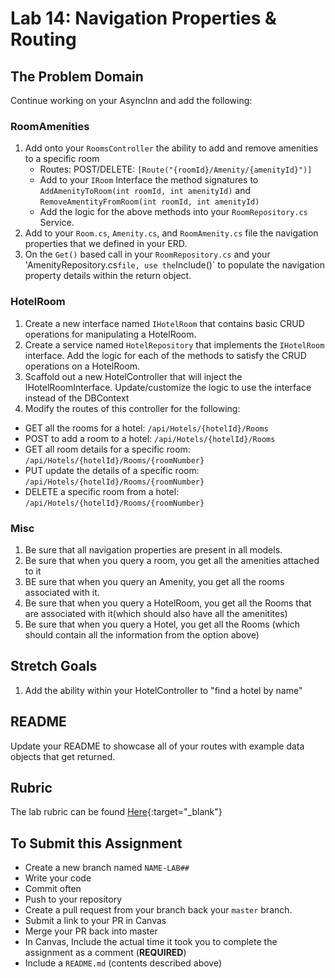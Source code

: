 # Lab 14: Navigation Properties & Routing

## The Problem Domain

Continue working on your AsyncInn and add the following:

### RoomAmenities

1. Add onto your `RoomsController` the ability to add and remove amenities to a specific room
	- Routes: POST/DELETE: `[Route("{roomId}/Amenity/{amenityId}")]`
	- Add to your `IRoom` Interface the method signatures to `AddAmenityToRoom(int roomId, int amenityId)` and `RemoveAmentityFromRoom(int roomId, int amenityId)`
	- Add the logic for the above methods into your `RoomRepository.cs` Service. 
2. Add to your `Room.cs`, `Amenity.cs`, and `RoomAmenity.cs` file the navigation properties that we defined in your ERD.
3. On the `Get()` based call in your `RoomRepository.cs` and your 'AmenityRepository.cs` file, use the `Include()` to populate the navigation property details within the return object. 


### HotelRoom

1. Create a new interface named `IHotelRoom` that contains basic CRUD operations for manipulating a HotelRoom. 
2. Create a service named `HotelRepository` that implements the `IHotelRoom` interface. Add the logic for each of the methods to satisfy the CRUD operations on a HotelRoom.
3. Scaffold out a new HotelController that will inject the IHotelRoomInterface. Update/customize the logic to use the interface instead of the DBContext
4. Modify the routes of this controller for the following:
- GET all the rooms for a hotel: `/api/Hotels/{hotelId}/Rooms`
- POST to add a room to a hotel: `/api/Hotels/{hotelId}/Rooms`
- GET all room details for a specific room: `/api/Hotels/{hotelId}/Rooms/{roomNumber}`
- PUT update the details of a specific room: `/api/Hotels/{hotelId}/Rooms/{roomNumber}`
- DELETE a specific room from a hotel: `/api/Hotels/{hotelId}/Rooms/{roomNumber}`


### Misc

1. Be sure that all navigation properties are present in all models.
1. Be sure that when you query a room, you get all the amenities attached to it
1. BE sure that when you query an Amenity, you get all the rooms associated with it.
1. Be sure that when you query a HotelRoom, you get all the Rooms that are associated with it(which should also have all the amenitites)
1. Be sure that when you query a Hotel, you get all the Rooms (which should contain all the information from the option above)


## Stretch Goals

1. Add the ability within your HotelController to "find a hotel by name"

## README

Update your README to showcase all of your routes with example data objects that get returned. 

## Rubric

The lab rubric can be found [Here](../../Resources/rubric){:target="_blank"} 


## To Submit this Assignment
- Create a new branch named `NAME-LAB##`
- Write your code
- Commit often
- Push to your repository
- Create a pull request from your branch back your `master` branch.
- Submit a link to your PR in Canvas
- Merge your PR back into master
- In Canvas, Include the actual time it took you to complete the assignment as a comment (**REQUIRED**)
- Include a `README.md` (contents described above)


